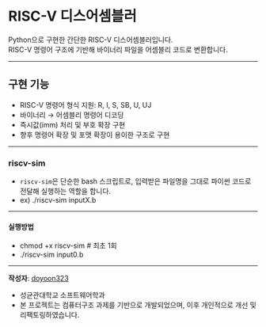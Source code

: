 # RISC-V 디스어셈블러

Python으로 구현한 간단한 RISC-V 디스어셈블러입니다.  
RISC-V 명령어 구조에 기반해 바이너리 파일을 어셈블리 코드로 변환합니다.

---

## 구현 기능

- RISC-V 명령어 형식 지원: R, I, S, SB, U, UJ
- 바이너리 → 어셈블리 명령어 디코딩
- 즉시값(imm) 처리 및 부호 확장 구현
- 향후 명령어 확장 및 포맷 확장이 용이한 구조로 구현

---

### riscv-sim

- `riscv-sim`은 단순한 bash 스크립트로, 입력받은 파일명을 그대로 파이썬 코드로 전달해 실행하는 역할을 합니다.
- ex) ./riscv-sim inputX.b

---
#### 실행방법

- chmod +x riscv-sim   # 최초 1회
- ./riscv-sim input0.b

---
**작성자**: [doyoon323](https://github.com/doyoon323) 
- 성균관대학교 소프트웨어학과
- 본 프로젝트는 컴퓨터구조 과제를 기반으로 개발되었으며, 이후 개인적으로 개선 및 리팩토링하였습니다.
